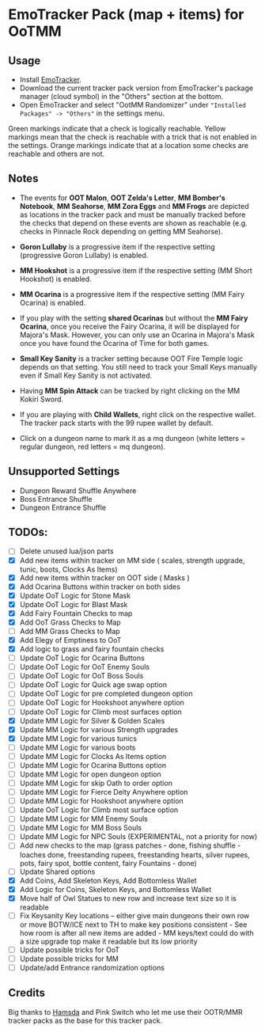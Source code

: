 # EmoTracker Pack (map + items) for OoTMM

## Usage

- Install [EmoTracker](https://emotracker.net/download/).
- Download the current tracker pack version from EmoTracker's package manager (cloud symbol) in the "Others" section at the bottom.
- Open EmoTracker and select "OotMM Randomizer" under `"Installed Packages" -> "Others"` in the settings menu.

Green markings indicate that a check is logically reachable. Yellow markings mean that the check is reachable with a trick that is not enabled in the settings. Orange markings indicate that at a location some checks are reachable and others are not.

## Notes

- The events for **OOT Malon**, **OOT Zelda's Letter**, **MM Bomber's Notebook**, **MM Seahorse**, **MM Zora Eggs** and **MM Frogs** are depicted as locations in the tracker pack and must be manually tracked before the checks that depend on these events are shown as reachable (e.g. checks in Pinnacle Rock depending on getting MM Seahorse).

- **Goron Lullaby** is a progressive item if the respective setting (progressive Goron Lullaby) is enabled.

- **MM Hookshot** is a progressive item if the respective setting (MM Short Hookshot) is enabled.

- **MM Ocarina** is a progressive item if the respective setting (MM Fairy Ocarina) is enabled.

- If you play with the setting **shared Ocarinas** but without the **MM Fairy Ocarina**, once you receive the Fairy Ocarina, it will be displayed for Majora's Mask. However, you can only use an Ocarina in Majora's Mask once you have found the Ocarina of Time for both games.

- **Small Key Sanity** is a tracker setting because OOT Fire Temple logic depends on that setting. You still need to track your Small Keys manually even if Small Key Sanity is not activated.

- Having **MM Spin Attack** can be tracked by right clicking on the MM Kokiri Sword.

- If you are playing with **Child Wallets**, right click on the respective wallet. The tracker pack starts with the 99 rupee wallet by default.

- Click on a dungeon name to mark it as a mq dungeon (white letters = regular dungeon, red letters = mq dungeon).

## Unsupported Settings

- Dungeon Reward Shuffle Anywhere
- Boss Entrance Shuffle
- Dungeon Entrance Shuffle

## TODOs:

- [ ] Delete unused lua/json parts
- [X] Add new items within tracker on MM side ( scales, strength upgrade, tunic, boots, Clocks As Items)
- [X] Add new items within tracker on OOT side ( Masks )
- [X] Add Ocarina Buttons within tracker on both sides
- [X] Update OoT Logic for Stone Mask 
- [X] Update OoT Logic for Blast Mask
- [X] Add Fairy Fountain Checks to map
- [X] Add OoT Grass Checks to Map
- [ ] Add MM Grass Checks to Map
- [X] Add Elegy of Emptiness to OoT
- [X] Add logic to grass and fairy fountain checks
- [ ] Update OoT Logic for Ocarina Buttons
- [ ] Update OoT Logic for OoT Enemy Souls
- [ ] Update OoT Logic for OoT Boss Souls
- [ ] Update OoT Logic for Quick age swap option
- [ ] Update OoT Logic for pre completed dungeon option
- [ ] Update OoT Logic for Hookshoot anywhere option
- [ ] Update OoT Logic for Climb most surfaces option
- [X] Update MM Logic for Silver & Golden Scales
- [X] Update MM Logic for various Strength upgrades
- [X] Update MM Logic for various tunics
- [ ] Update MM Logic for various boots
- [ ] Update MM Logic for Clocks As Items option
- [ ] Update MM Logic for Ocarina Buttons option
- [ ] Update MM Logic for open dungeon option
- [ ] Update MM Logic for skip Oath to order option
- [ ] Update MM Logic for Fierce Deity Anywhere option
- [ ] Update MM Logic for Hookshoot anywhere option
- [ ] Update OoT Logic for Climb most surface option
- [ ] Update MM Logic for MM Enemy Souls
- [ ] Update MM Logic for MM Boss Souls
- [ ] Update MM Logic for NPC Souls (EXPERIMENTAL, not a priority for now)
- [ ] Add new checks to the map (grass patches - done, fishing shuffle - loaches done, freestanding rupees, freestanding hearts, silver rupees, pots, fairy spot, bottle content, fairy Fountains - done)
- [ ] Update Shared options
- [X] Add Coins, Add Skeleton Keys, Add Bottomless Wallet
- [X] Add Logic for Coins, Skeleton Keys, and Bottomless Wallet
- [X] Move half of Owl Statues to new row and increase text size so it is readable 
- [ ] Fix Keysanity Key locations – either give main dungeons their own row or move BOTW/ICE next to TH to make key positions consistent - See how room is after all new items are added - MM keys/text could do with        a size upgrade top make it readable but its low priority
- [ ] Update possible tricks for OoT
- [ ] Update possible tricks for MM
- [ ] Update/add Entrance randomization options

## Credits

Big thanks to [Hamsda](https://github.com/Hamsda/EmoTrackerPacks) and Pink Switch who let me use their OOTR/MMR tracker packs as the base for this tracker pack.
